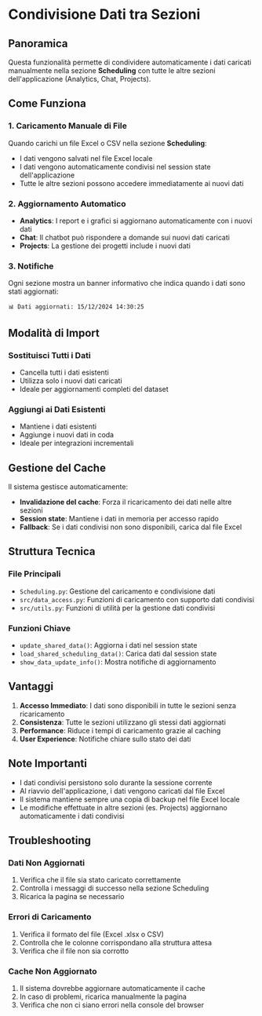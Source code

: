 # Condivisione Dati tra Sezioni

## Panoramica

Questa funzionalità permette di condividere automaticamente i dati caricati manualmente nella sezione **Scheduling** con tutte le altre sezioni dell'applicazione (Analytics, Chat, Projects).

## Come Funziona

### 1. Caricamento Manuale di File
Quando carichi un file Excel o CSV nella sezione **Scheduling**:
- I dati vengono salvati nel file Excel locale
- I dati vengono automaticamente condivisi nel session state dell'applicazione
- Tutte le altre sezioni possono accedere immediatamente ai nuovi dati

### 2. Aggiornamento Automatico
- **Analytics**: I report e i grafici si aggiornano automaticamente con i nuovi dati
- **Chat**: Il chatbot può rispondere a domande sui nuovi dati caricati
- **Projects**: La gestione dei progetti include i nuovi dati

### 3. Notifiche
Ogni sezione mostra un banner informativo che indica quando i dati sono stati aggiornati:
```
📊 Dati aggiornati: 15/12/2024 14:30:25
```

## Modalità di Import

### Sostituisci Tutti i Dati
- Cancella tutti i dati esistenti
- Utilizza solo i nuovi dati caricati
- Ideale per aggiornamenti completi del dataset

### Aggiungi ai Dati Esistenti
- Mantiene i dati esistenti
- Aggiunge i nuovi dati in coda
- Ideale per integrazioni incrementali

## Gestione del Cache

Il sistema gestisce automaticamente:
- **Invalidazione del cache**: Forza il ricaricamento dei dati nelle altre sezioni
- **Session state**: Mantiene i dati in memoria per accesso rapido
- **Fallback**: Se i dati condivisi non sono disponibili, carica dal file Excel

## Struttura Tecnica

### File Principali
- `Scheduling.py`: Gestione del caricamento e condivisione dati
- `src/data_access.py`: Funzioni di caricamento con supporto dati condivisi
- `src/utils.py`: Funzioni di utilità per la gestione dati condivisi

### Funzioni Chiave
- `update_shared_data()`: Aggiorna i dati nel session state
- `load_shared_scheduling_data()`: Carica dati dal session state
- `show_data_update_info()`: Mostra notifiche di aggiornamento

## Vantaggi

1. **Accesso Immediato**: I dati sono disponibili in tutte le sezioni senza ricaricamento
2. **Consistenza**: Tutte le sezioni utilizzano gli stessi dati aggiornati
3. **Performance**: Riduce i tempi di caricamento grazie al caching
4. **User Experience**: Notifiche chiare sullo stato dei dati

## Note Importanti

- I dati condivisi persistono solo durante la sessione corrente
- Al riavvio dell'applicazione, i dati vengono caricati dal file Excel
- Il sistema mantiene sempre una copia di backup nel file Excel locale
- Le modifiche effettuate in altre sezioni (es. Projects) aggiornano automaticamente i dati condivisi

## Troubleshooting

### Dati Non Aggiornati
1. Verifica che il file sia stato caricato correttamente
2. Controlla i messaggi di successo nella sezione Scheduling
3. Ricarica la pagina se necessario

### Errori di Caricamento
1. Verifica il formato del file (Excel .xlsx o CSV)
2. Controlla che le colonne corrispondano alla struttura attesa
3. Verifica che il file non sia corrotto

### Cache Non Aggiornato
1. Il sistema dovrebbe aggiornare automaticamente il cache
2. In caso di problemi, ricarica manualmente la pagina
3. Verifica che non ci siano errori nella console del browser 